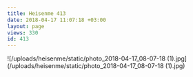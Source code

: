```yaml
---
title: Heisenme 413
date: 2018-04-17 11:07:18 +03:00
layout: page
views: 330
id: 413
---
```


![/uploads/heisenme/static/photo_2018-04-17_08-07-18 (1).jpg](/uploads/heisenme/static/photo_2018-04-17_08-07-18 (1).jpg)
